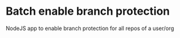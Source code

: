 # Batch enable branch protection
NodeJS app to enable branch protection for all repos of a user/org
